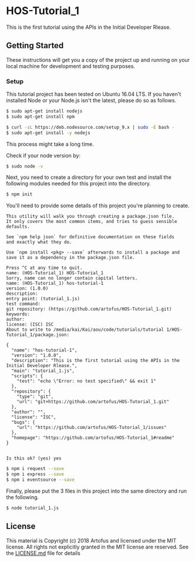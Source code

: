 # HOS-Tutorial_1
This is the first tutorial using the APIs in the Initial Developer Rlease.

## Getting Started

These instructions will get you a copy of the project up and running on your local machine for development and testing purposes.

### Setup

This tutorial project has been tested on Ubuntu 16.04 LTS.
If you haven't installed Node or your Node.js isn't the latest, please do so as follows.

```bash
$ sudo apt-get install nodejs
$ sudo apt-get install npm

$ curl -sL https://deb.nodesource.com/setup_9.x | sudo -E bash -
$ sudo apt-get install -y nodejs
```

This process might take a long time.

Check if your node version by:
```bash
$ sudo node -v
```
Next, you need to create a directory for your own test and install the following modules needed for this project into the directory.

```bash
$ npm init
```
You'll need to provide some details of this project you're planning to create.
```
This utility will walk you through creating a package.json file.
It only covers the most common items, and tries to guess sensible defaults.

See `npm help json` for definitive documentation on these fields
and exactly what they do.

Use `npm install <pkg> --save` afterwards to install a package and
save it as a dependency in the package.json file.

Press ^C at any time to quit.
name: (HOS-Tutorial_1) HOS-Tutorial_1
Sorry, name can no longer contain capital letters.
name: (HOS-Tutorial_1) hos-tutorial-1
version: (1.0.0) 
description: 
entry point: (tutorial_1.js) 
test command: 
git repository: (https://github.com/artofus/HOS-Tutorial_1.git) 
keywords: 
author: 
license: (ISC) ISC
About to write to /media/kai/Kai/aou/code/tutorials/tutorial 1/HOS-Tutorial_1/package.json:

{
  "name": "hos-tutorial-1",
  "version": "1.0.0",
  "description": "This is the first tutorial using the APIs in the Initial Developer Rlease.",
  "main": "tutorial_1.js",
  "scripts": {
    "test": "echo \"Error: no test specified\" && exit 1"
  },
  "repository": {
    "type": "git",
    "url": "git+https://github.com/artofus/HOS-Tutorial_1.git"
  },
  "author": "",
  "license": "ISC",
  "bugs": {
    "url": "https://github.com/artofus/HOS-Tutorial_1/issues"
  },
  "homepage": "https://github.com/artofus/HOS-Tutorial_1#readme"
}


Is this ok? (yes) yes
```

```bash
$ npm i request --save
$ npm i express --save
$ npm i eventsource --save
```
Finally, please put the 3 files in this project into the same directory and run the following.

```bash
$ node tutorial_1.js
```

## License
This material is Copyright (c) 2018 Artofus and licensed under the MIT license. All rights not explicitly granted in the MIT license are reserved. See the [LICENSE.md](LICENSE.md) file for details


